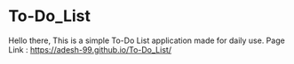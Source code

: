 ﻿# To-Do_List
Hello there,
This is a simple To-Do List application made for daily use.
Page Link : https://adesh-99.github.io/To-Do_List/
